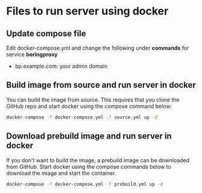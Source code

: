 # Files to run server using docker

## Update compose file

Edit docker-compose.yml and change the following under **commands** for service **boringproxy**
- bp.example.com: your admin domain

## Build image from source and run server in docker
You can build the image from source. This requires that you clone the GitHub repo and start docker using the compose command below:

```bash
docker-compose -f docker-compose.yml -f source.yml up -d
```

## Download prebuild image and run server in docker
If you don't want to build the image, a prebuild image can be downloaded from GitHub. Start docker using the compose commands below to download the image and start the container.

```bash
docker-compose -f docker-compose.yml -f prebuild.yml up -d
```